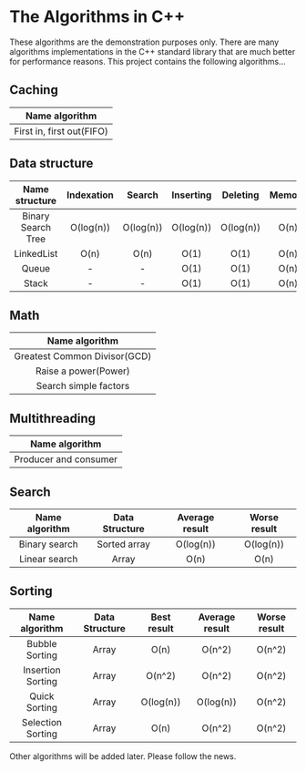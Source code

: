 # The Algorithms in C++

These algorithms are the demonstration purposes only. There are
many algorithms implementations in the C++ standard 
library that are much better for performance reasons. This 
project contains the following algorithms...

## Caching

| Name algorithm                           | 
|:----------------------------------------:|
| First in, first out(FIFO)                |

## Data structure

| Name structure     | Indexation  | Search         | Inserting    | Deleting    | Memory |
|:------------------:|:-----------:|:--------------:|:------------:|:-----------:|:------:|
| Binary Search Tree | O(log(n))   | O(log(n))      | O(log(n))    | O(log(n))   | O(n)   |
| LinkedList         | O(n)        | O(n)           | O(1)         | O(1)        | O(n)   |
| Queue              | -           | -              | O(1)         | O(1)        | O(n)   |
| Stack              | -           | -              | O(1)         | O(1)        | O(n)   |

## Math

| Name algorithm                           | 
|:----------------------------------------:|
| Greatest Common Divisor(GCD)             |
| Raise a power(Power)                     |
| Search simple factors                    |

## Multithreading

| Name algorithm                           | 
|:----------------------------------------:|
| Producer and consumer                    |

## Search

| Name algorithm    | Data Structure | Average result | Worse result |
|:-----------------:|:--------------:|:--------------:|:------------:|
| Binary search     | Sorted array   | O(log(n))      | O(log(n))    |
| Linear search     | Array          | O(n)           | O(n)         |


## Sorting

| Name algorithm    |Data Structure | Best result | Average result | Worse result |
|:-----------------:|:-------------:|:-----------:|:--------------:|:------------:|
| Bubble Sorting    |  Array        | O(n)        | O(n^2)         | O(n^2)       |
| Insertion Sorting |  Array        | O(n^2)      | O(n^2)         | O(n^2)       |
| Quick Sorting     |  Array        | O(log(n))   | O(log(n))      | O(n^2)       |
| Selection Sorting |  Array        | O(n)        | O(n^2)         | O(n^2)       |

Other algorithms will be added later. Please follow the news.